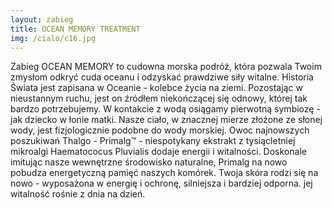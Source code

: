 ```yaml
---
layout: zabieg
title: OCEAN MEMORY TREATMENT
img: /cialo/c16.jpg
---
```

Zabieg OCEAN MEMORY to cudowna morska podróż, która pozwala Twoim zmysłom odkryć cuda oceanu i odzyskać prawdziwe siły witalne. Historia Świata jest zapisana w Oceanie - kolebce życia na ziemi. Pozostając w nieustannym ruchu, jest on źródłem niekończącej się odnowy, której tak bardzo potrzebujemy. W kontakcie z wodą osiągamy pierwotną symbiozę - jak dziecko
w łonie matki. Nasze ciało, w znacznej mierze złożone ze słonej wody, jest fizjologicznie podobne do wody morskiej.
Owoc najnowszych poszukiwań Thalgo - Primalg™ - niespotykany ekstrakt
z tysiącletniej mikroalgi Haematococus Pluvialis dodaje energii i witalności. Doskonale imitując nasze wewnętrzne środowisko naturalne, Primalg na nowo pobudza energetyczną pamięć naszych komórek. Twoja skóra rodzi się na nowo - wyposażona w energię i ochronę, silniejsza i bardziej odporna. jej witalność rośnie z dnia na dzień.